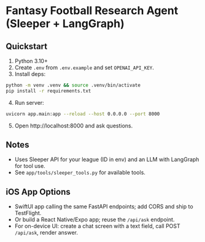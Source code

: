 # Fantasy Football Research Agent (Sleeper + LangGraph)

## Quickstart

1. Python 3.10+
2. Create `.env` from `.env.example` and set `OPENAI_API_KEY`.
3. Install deps:

```bash
python -m venv .venv && source .venv/bin/activate
pip install -r requirements.txt
```

4. Run server:

```bash
uvicorn app.main:app --reload --host 0.0.0.0 --port 8000
```

5. Open http://localhost:8000 and ask questions.

## Notes
- Uses Sleeper API for your league (ID in env) and an LLM with LangGraph for tool use.
- See `app/tools/sleeper_tools.py` for available tools.

## iOS App Options
- SwiftUI app calling the same FastAPI endpoints; add CORS and ship to TestFlight.
- Or build a React Native/Expo app; reuse the `/api/ask` endpoint.
- For on-device UI: create a chat screen with a text field, call POST `/api/ask`, render answer.